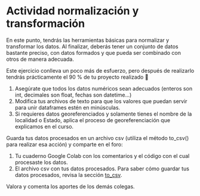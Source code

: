 # Actividad normalización y transformación

En este punto, tendrás las herramientas básicas para normalizar y transformar los datos. Al finalizar, deberás tener un conjunto de datos bastante preciso, con datos formados y que pueda ser combinado con otros de manera adecuada.

Este ejercicio conlleva un poco más de esfuerzo, pero después de realizarlo tendrás prácticamente el 90 % de tu proyecto realizado 🤩

1. Asegúrate que todos los datos numéricos sean adecuados (enteros son int, decimales son float, fechas son datetime...)
2. Modifica tus archivos de texto para que los valores que puedan servir para unir dataframes estén en minúsculas.
3. Si requieres datos georeferenciados y solamente tienes el nombre de la localidad o Estado, aplica el proceso de georeferenciación que explicamos en el curso.

Guarda tus datos procesados en un archivo csv (utiliza el método to_csv() para realizar esa acción) y comparte en el foro:

1. Tu cuaderno Google Colab con los comentarios y el código con el cual procesaste los datos.
2. El archivo csv con tus datos procesados. Para saber cómo guardar tus datos procesados, revisa la sección [to_csv](../S3-procesamiento/S3P16-to_csv.md).

Valora y comenta los aportes de los demás colegas.
